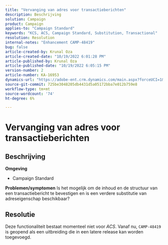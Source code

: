 ```yaml
---
title: "Vervanging van adres voor transactieberichten"
description: Beschrijving
solution: Campaign
product: Campaign
applies-to: "Campaign Standard"
keywords: "KCS, ACS, Campaign Standard, Substitution, Transactional"
resolution: Resolution
internal-notes: "Enhancement CAMP-48419"
bug: false
article-created-by: Krunal Oza
article-created-date: "10/19/2022 6:01:28 PM"
article-published-by: Krunal Oza
article-published-date: "10/19/2022 6:05:15 PM"
version-number: 2
article-number: KA-16953
dynamics-url: "https://adobe-ent.crm.dynamics.com/main.aspx?forceUCI=1&pagetype=entityrecord&etn=knowledgearticle&id=b72c890b-d84f-ed11-bba2-00224808679b"
source-git-commit: 725be3048205db4431d5a05172bba7e012b759e8
workflow-type: tm+mt
source-wordcount: '74'
ht-degree: 6%

---
```


# Vervanging van adres voor transactieberichten

## Beschrijving

<b>Omgeving</b>
- Campaign Standard



<b>Problemen/symptomen</b>
Is het mogelijk om de inhoud en de structuur van een transactiebericht te bevestigen en is een verdere substitutie van adreseigenschap beschikbaar?


## Resolutie


Deze functionaliteit bestaat momenteel niet voor *ACS*. Vanaf nu, `CAMP-48419` is geopend als een uitbreiding die in een latere release kan worden toegevoegd.
